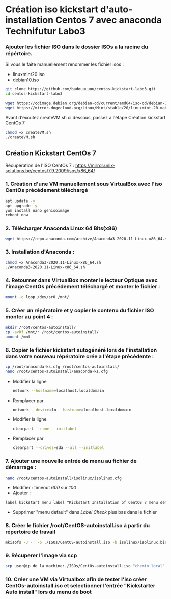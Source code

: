 # Création iso kickstart d'auto-installation Centos 7 avec anaconda   Technifutur Labo3
### Ajouter les fichier ISO dans le dossier ISOs a la racine du répértoire.

Si vous le faite manuellement renommer les fichier isos : 
- linuxmint20.iso
- debian10.iso

```sh
git clone https://github.com/badouuuuuu/centos-kickstart-labo3.git
cd centos-kickstart-labo3
```

```sh
wget https://cdimage.debian.org/debian-cd/current/amd64/iso-cd/debian-10.9.0-amd64-netinst.iso -O debian10.iso -P ./ISOs
wget https://mirror.dogecloud.org/Linux/Mint/stable/20/linuxmint-20-mate-64bit.iso -O linuxmint20.iso -P ./ISOs
```
Avant d'excutez createVM.sh ci dessous, passez a l'étape Création kickstart CentOs 7

```sh
chmod +x createVM.sh
./createVM.sh
```

## Création Kickstart CentOs 7

Récupération de l'ISO CentOs 7 : https://mirror.unix-solutions.be/centos/7.9.2009/isos/x86_64/

### 1. Création d'une VM manuellement sous VirtualBox avec l'iso CentOs précédement téléchargé
```sh
apt update -y
apt upgrade -y 
yum install nano genisoimage
reboot now
```

### 2. Télécharger Anaconda Linux 64 Bits(x86)
```sh
wget https://repo.anaconda.com/archive/Anaconda3-2020.11-Linux-x86_64.sh
```

### 3. Installation d'Anaconda :
```sh
chmod +x Anaconda3-2020.11-Linux-x86_64.sh
./Anaconda3-2020.11-Linux-x86_64.sh
```

### 4. Retourner dans VirtualBox monter le lecteur Optique avec l'image CentOs précédement téléchargé et monter le fichier :
```sh
mount -o loop /dev/sr0 /mnt/
```

### 5. Créer un répératoire et y copier le contenu du fichier ISO monter au point 4 :
```sh
mkdir /root/centos-autoinstall/
cp -avRf /mnt/* /root/centos-autoinstall/
umount /mnt
```

### 6. Copier le fichier kickstart autogénéré lors de l'installation dans votre nouveau répératoire crée a l'étape précédente :
```sh
cp /root/anaconda-ks.cfg /root/centos-autoinstall/
nano /root/centos-autoinstall/anaconda-ks.cfg
```
 - Modifier la ligne
   ```sh
   network --hostname=localhost.localdomain
   ```
 - Remplacer par
   ```sh
   network --device=lo --hostname=localhost.localdomain
   ```

 - Modifier la ligne
   ```sh
   clearpart --none --initlabel
   ```
 - Remplacer par
   ```sh
   clearpart --drives=sda --all --initlabel
   ```

### 7. Ajouter une nouvelle entrée de menu au fichier de démarrage :
```sh
nano /root/centos-autoinstall/isolinux/isolinux.cfg
```
- Modifier :
timeout _600_ sur *100*
- Ajouter :
```sh
label kickstart menu label ^Kickstart Installation of CentOS 7 menu default kernel vmlinuz append initrd=initrd.img inst.stage2=hd:LABEL=CentOS\x207\x20x86_64 inst.ks=hd:LABEL=CentOS\x207\x20x86_64:/anaconda-ks.cfg
```
- Supprimer "menu default" dans *Label Check* plus bas dans le fichier

### 8. Créer le fichier /root/CentOS-autoinstall.iso à partir du répertoire de travail

```sh
mkisofs -J -T -o ./ISOs/CentOS-autoinstall.iso -b isolinux/isolinux.bin -c isolinux/boot.cat -no-emul-boot -boot-load-size 4 -boot-info-table -R -m TRANS.TBL -graft-points -V "CentOS 7 x86_64" /root/centos-autoinstall/
```

### 9. Récuperer l'image via scp 
```sh
scp user@ip_de_la_machine:./ISOs/CentOs-autoinstall.iso "chemin local"
```

### 10. Créer une VM via Virtualbox afin de tester l'iso créer CentOs-autoinstall.iso et selectionner l'entrée "Kickstarter Auto install" lors du menu de boot
